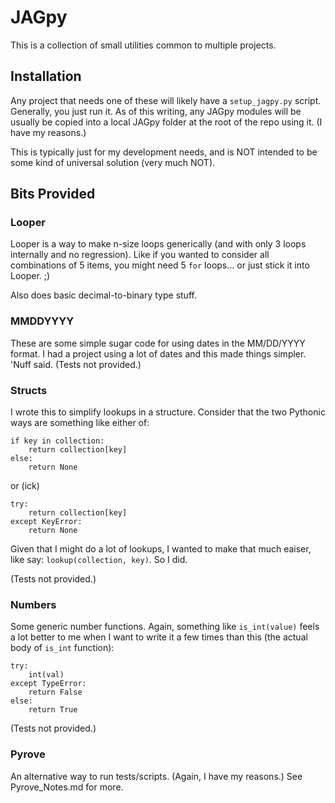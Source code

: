 # JAGpy
This is a collection of small utilities common to multiple projects. 

## Installation
Any project that needs one of these will likely have a `setup_jagpy.py` script. Generally, you just run it. As of this writing, any JAGpy modules will be usually be copied into a local JAGpy folder at the root of the repo using it. (I have my reasons.) 

This is typically just for my development needs, and is NOT intended to be some kind of universal solution (very much NOT). 

## Bits Provided

### Looper
Looper is a way to make n-size loops generically (and with only 3 loops internally and no regression). Like if you wanted to consider all combinations of 5 items, you might need 5 `for` loops... or just stick it into Looper. ;)

Also does basic decimal-to-binary type stuff. 

### MMDDYYYY
These are some simple sugar code for using dates in the MM/DD/YYYY format.
I had a project using a lot of dates and this made things simpler. 'Nuff said. 
(Tests not provided.)

### Structs
I wrote this to simplify lookups in a structure. Consider that the two Pythonic ways are something like either of:

```
if key in collection:
    return collection[key]
else:
    return None
```
or (ick)

```
try:
    return collection[key]
except KeyError:
    return None
```

Given that I might do a lot of lookups, I wanted to make that much eaiser, like say:
```lookup(collection, key)```. So I did.

(Tests not provided.)

### Numbers
Some generic number functions. Again, something like `is_int(value)` feels a lot better to me when I want to write it a few times than this (the actual body of `is_int` function):

```
try:
    int(val)
except TypeError:
    return False
else:
    return True

```

(Tests not provided.)

### Pyrove
An alternative way to run tests/scripts. (Again, I have my reasons.) See Pyrove_Notes.md for more. 



